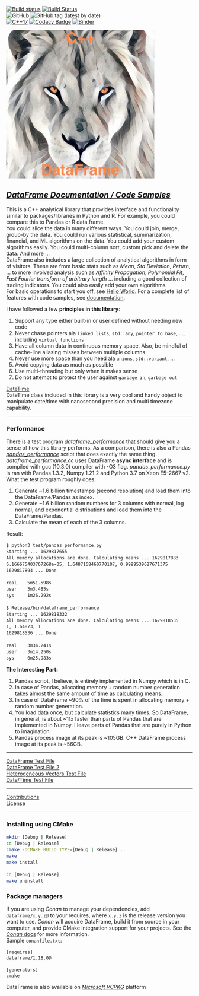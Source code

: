<!--
Copyright (c) 2019-2022, Hossein Moein
All rights reserved.

Redistribution and use in source and binary forms, with or without
modification, are permitted provided that the following conditions are met:
* Redistributions of source code must retain the above copyright
notice, this list of conditions and the following disclaimer.
* Redistributions in binary form must reproduce the above copyright
notice, this list of conditions and the following disclaimer in the
documentation and/or other materials provided with the distribution.
* Neither the name of Hossein Moein and/or the DataFrame nor the
names of its contributors may be used to endorse or promote products
derived from this software without specific prior written permission.

THIS SOFTWARE IS PROVIDED BY THE COPYRIGHT HOLDERS AND CONTRIBUTORS "AS IS" AND
ANY EXPRESS OR IMPLIED WARRANTIES, INCLUDING, BUT NOT LIMITED TO, THE IMPLIED
WARRANTIES OF MERCHANTABILITY AND FITNESS FOR A PARTICULAR PURPOSE ARE
DISCLAIMED. IN NO EVENT SHALL Hossein Moein BE LIABLE FOR ANY
DIRECT, INDIRECT, INCIDENTAL, SPECIAL, EXEMPLARY, OR CONSEQUENTIAL DAMAGES
(INCLUDING, BUT NOT LIMITED TO, PROCUREMENT OF SUBSTITUTE GOODS OR SERVICES;
LOSS OF USE, DATA, OR PROFITS; OR BUSINESS INTERRUPTION) HOWEVER CAUSED AND
ON ANY THEORY OF LIABILITY, WHETHER IN CONTRACT, STRICT LIABILITY, OR TORT
(INCLUDING NEGLIGENCE OR OTHERWISE) ARISING IN ANY WAY OUT OF THE USE OF THIS
SOFTWARE, EVEN IF ADVISED OF THE POSSIBILITY OF SUCH DAMAGE.
-->
[![Build status](https://ci.appveyor.com/api/projects/status/hjw01qui3bvxs8yi?svg=true)](https://ci.appveyor.com/project/hosseinmoein/dataframe)
[![Build Status](https://travis-ci.org/hosseinmoein/DataFrame.svg?branch=master)](https://travis-ci.com/hosseinmoein/DataFrame)<BR>
![GitHub](https://img.shields.io/github/license/hosseinmoein/DataFrame.svg?color=red&style=popout)
![GitHub tag (latest by date)](https://img.shields.io/github/tag-date/hosseinmoein/DataFrame.svg?color=blue&label=Official%20Release&style=popout)<BR>
[![C++17](https://img.shields.io/badge/C%2B%2B-17-blue.svg)](https://isocpp.org/std/the-standard )
[![Codacy Badge](https://api.codacy.com/project/badge/Grade/db646376a4014c3788c7224e670fe451)](https://app.codacy.com/manual/hosseinmoein/DataFrame?utm_source=github.com&utm_medium=referral&utm_content=hosseinmoein/DataFrame&utm_campaign=Badge_Grade_Dashboard)
[![Binder](https://mybinder.org/badge_logo.svg)](https://mybinder.org/v2/gh/hosseinmoein/DataFrame/master)
<!--
[![HitCount](http://hits.dwyl.io/hosseinmoein/DataFrame.svg)](http://hits.dwyl.io/hosseinmoein/DataFrame)
-->

<img src="docs/LionLookingUp.jpg" alt="drawing" width="400"/>

## [*DataFrame Documentation / Code Samples*](https://htmlpreview.github.io/?https://github.com/hosseinmoein/DataFrame/blob/master/docs/HTML/DataFrame.html)
This is a C++ analytical library that provides interface and functionality similar to packages/libraries in Python and R. For example, you could compare this to Pandas or R data.frame.<BR>
You could slice the data in many different ways. You could join, merge, group-by the data. You could run various statistical, summarization, financial, and ML algorithms on the data. You could add your custom algorithms easily. You could multi-column sort, custom pick and delete the data. And more …<BR>
DataFrame also includes a large collection of analytical algorithms in form of visitors. These are from basic stats such as <I>Mean</I>, <I>Std Deviation</I>, <I>Return</I>, … to more involved analysis such as <I>Affinity Propagation</I>, <I>Polynomial Fit</I>, <I>Fast Fourier transform of arbitrary length</I> … including a good collection of trading indicators. You could also easily add your own algorithms.<BR>
For basic operations to start you off, see [Hello World](test/hello_world.cc). For a complete list of features with code samples, see [documentation](https://htmlpreview.github.io/?https://github.com/hosseinmoein/DataFrame/blob/master/docs/HTML/DataFrame.html).

I have followed a few <B>principles in this library</B>:<BR>

1.  Support any type either built-in or user defined without needing new code
2.  Never chase pointers ala `linked lists`, `std::any`, `pointer to base`, ..., including `virtual functions`
3.  Have all column data in continuous memory space. Also, be mindful of cache-line aliasing misses between multiple columns
4.  Never use more space than you need ala `unions`, `std::variant`, ...
5.  Avoid copying data as much as possible
6.  Use multi-threading but only when it makes sense
7.  Do not attempt to protect the user against `garbage in`, `garbage out`

[DateTime](docs/DateTimeDoc.pdf)<BR>
DateTime class included in this library is a very cool and handy object to manipulate date/time with nanosecond precision and multi timezone capability.<BR>

---

### Performance
There is a test program [_dataframe_performance_](test/dataframe_performance.cc) that should give you a sense of how this library performs. As a comparison, there is also a Pandas [_pandas_performance_](test/pandas_performance.py) script that does exactly the same thing.<BR>
<I>dataframe_performance.cc</I> uses DataFrame <B>async interface</B> and is compiled with gcc (10.3.0) compiler with -O3 flag. <I>pandas_performance.py</I> is ran with Pandas 1.3.2, Numpy 1.21.2 and Python 3.7 on Xeon E5-2667 v2. What the test program roughly does:<BR>

1.  Generate ~1.6 billion timestamps (second resolution) and load them into the DataFrame/Pandas as index.<BR>
2.  Generate ~1.6 billion random numbers for 3 columns with normal, log normal, and exponential distributions and load them into the DataFrame/Pandas.<BR>
3.  Calculate the mean of each of the 3 columns.<BR>

Result:
```bash
$ python3 test/pandas_performance.py
Starting ... 1629817655
All memory allocations are done. Calculating means ... 1629817883
6.166675403767268e-05, 1.6487168460770107, 0.9999539627671375
1629817894 ... Done

real    5m51.598s
user    3m3.485s
sys     1m26.292s

$ Release/bin/dataframe_performance
Starting ... 1629818332
All memory allocations are done. Calculating means ... 1629818535
1, 1.64873, 1
1629818536 ... Done
  
real    3m34.241s                                                                                                                      
user    3m14.250s
sys     0m25.983s
```
<B>The Interesting Part:</B><BR>
1.  Pandas script, I believe, is entirely implemented in Numpy which is in C.
2.  In case of Pandas, allocating memory + random number generation takes almost the same amount of time as calculating means.
3.  In case of DataFrame ~90% of the time is spent in allocating memory + random number generation.
4.  You load data once, but calculate statistics many times. So DataFrame, in general, is about ~11x faster than parts of Pandas that are implemented in Numpy. I leave parts of Pandas that are purely in Python to imagination.
5.  Pandas process image at its peak is ~105GB. C++ DataFrame process image at its peak is ~56GB.

---

[DataFrame Test File](test/dataframe_tester.cc)<BR>
[DataFrame Test File 2](test/dataframe_tester_2.cc)<BR>
[Heterogeneous Vectors Test File](test/vectors_tester.cc)<BR>
[Date/Time Test File](test/date_time_tester.cc)

---

[Contributions](docs/CONTRIBUTING.md)<BR>
[License](License)

---

### Installing using CMake
```bash
mkdir [Debug | Release]
cd [Debug | Release]
cmake -DCMAKE_BUILD_TYPE=[Debug | Release] ..
make
make install

cd [Debug | Release]
make uninstall
```

### Package managers
If you are using _Conan_ to manage your dependencies, add `dataframe/x.y.z@` to your requires, where `x.y.z` is the release version you want to use. _Conan_ will acquire DataFrame, build it from source in your computer, and provide CMake integration support for your projects. See the [_Conan_ docs](https://docs.conan.io/en/latest/) for more information.<BR> Sample `conanfile.txt`:

```text
[requires]
dataframe/1.18.0@

[generators]
cmake
```
DataFrame is also available on [_Microsoft VCPKG_](https://github.com/microsoft/vcpkg/tree/master/ports/dataframe) platform
